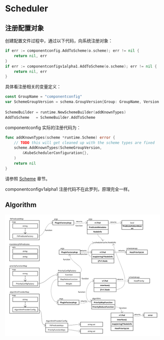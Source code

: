# Scheduler

## 注册配置对象

创建配置文件过程中，通过以下代码，向系统注册对象：

```go
if err := componentconfig.AddToScheme(o.scheme); err != nil {
	return nil, err
}
if err := componentconfigv1alpha1.AddToScheme(o.scheme); err != nil {
	return nil, err
}
```

具体看注册相关的变量定义：


```go
const GroupName = "componentconfig"
var SchemeGroupVersion = schema.GroupVersion{Group: GroupName, Version: runtime.APIVersionInternal}

SchemeBuilder = runtime.NewSchemeBuilder(addKnownTypes)
AddToScheme   = SchemeBuilder.AddToScheme
```

componentconfig 实际的注册代码为：

```go
func addKnownTypes(scheme *runtime.Scheme) error {
	// TODO this will get cleaned up with the scheme types are fixed
	scheme.AddKnownTypes(SchemeGroupVersion,
		&KubeSchedulerConfiguration{},
	)
	return nil
}
```

请参照 [Scheme](../general/scheme.md) 章节。

componentconfigv1alpha1 注册代码不在此罗列，原理完全一样。

## Algorithm

![Algorithm Overview](./images/algorithm.svg)

